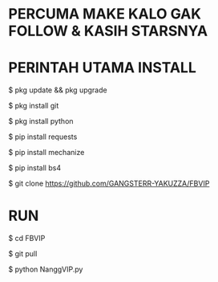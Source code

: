 # PERCUMA MAKE KALO GAK FOLLOW & KASIH STARSNYA


# PERINTAH UTAMA INSTALL

$ pkg update && pkg upgrade

$ pkg install git

$ pkg install python

$ pip install requests

$ pip install mechanize

$ pip install bs4

$ git clone https://github.com/GANGSTERR-YAKUZZA/FBVIP

# RUN

$ cd FBVIP

$ git pull

$ python NanggVIP.py
